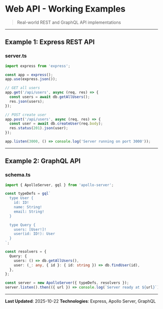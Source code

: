 # Web API - Working Examples

> Real-world REST and GraphQL API implementations

---

## Example 1: Express REST API

### server.ts
```typescript
import express from 'express';

const app = express();
app.use(express.json());

// GET all users
app.get('/api/users', async (req, res) => {
  const users = await db.getAllUsers();
  res.json(users);
});

// POST create user
app.post('/api/users', async (req, res) => {
  const user = await db.createUser(req.body);
  res.status(201).json(user);
});

app.listen(3000, () => console.log('Server running on port 3000'));
```

---

## Example 2: GraphQL API

### schema.ts
```typescript
import { ApolloServer, gql } from 'apollo-server';

const typeDefs = gql`
  type User {
    id: ID!
    name: String!
    email: String!
  }

  type Query {
    users: [User!]!
    user(id: ID!): User
  }
`;

const resolvers = {
  Query: {
    users: () => db.getAllUsers(),
    user: (_: any, { id }: { id: string }) => db.findUser(id),
  },
};

const server = new ApolloServer({ typeDefs, resolvers });
server.listen().then(({ url }) => console.log(`Server ready at ${url}`));
```

---

**Last Updated**: 2025-10-22
**Technologies**: Express, Apollo Server, GraphQL
